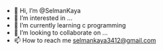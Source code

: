 - 👋 Hi, I’m @SelmanKaya
- 👀 I’m interested in ...
- 🌱 I’m currently learning c programming
- 💞️ I’m looking to collaborate on ...
- 📫 How to reach me selmankaya3412@gmail.com

<!---
SelmanKaya/SelmanKaya is a ✨ special ✨ repository because its `README.md` (this file) appears on your GitHub profile.
You can click the Preview link to take a look at your changes.
--->
